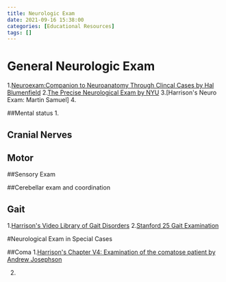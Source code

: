 ```yaml
---
title: Neurologic Exam
date: 2021-09-16 15:38:00 
categories: [Educational Resources]
tags: []     
---
```


# General Neurologic Exam

1.[Neuroexam:Companion to Neuroanatomy Through Clincal Cases by Hal Blumenfield](https://neuroexam.com)
2.[The Precise Neurological Exam by NYU](https://informatics.med.nyu.edu/modules/pub/neurosurgery/)
3.[Harrison's Neuro Exam: Martin Samuel]
4. 


##Mental status 
1. 



## Cranial Nerves




## Motor 



##Sensory Exam



##Cerebellar exam and coordination



## Gait
1.[Harrison's Video Library of Gait Disorders](https://accessmedicine.mhmedical.com/content.aspx?bookid=2129&sectionid=192510592)
2.[Stanford 25 Gait Examination](https://youtu.be/FFki8FtaByw?list=PLwSvYNYMVnQg6hZhISqns7tWrQT50RCsx)


#Neurological Exam in Special Cases

##Coma
1.[Harrison's Chapter V4: Examination of the comatose patient by Andrew Josephson](https://accessmedicine.mhmedical.com/content.aspx?bookid=2129&sectionid=192510624)

2. 




